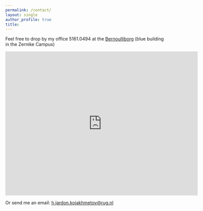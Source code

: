 ```yaml
---
permalink: /contact/
layout: single
author_profile: true
title:
---
```


Feel free to drop by my office 5161.0494 at the [Bernoulliborg](https://goo.gl/maps/EbwKCQBziHy5X6CH9) (blue building in the Zernike Campus)

<iframe src="https://www.google.com/maps/embed?pb=!1m18!1m12!1m3!1d1419.801292817471!2d6.5377472812317485!3d53.23915283601974!2m3!1f0!2f0!3f0!3m2!1i1024!2i768!4f13.1!3m3!1m2!1s0x47c9cd1a4f77456b%3A0x9841c274f3f056e5!2sBernoulliborg!5e0!3m2!1sen!2snl!4v1649332304140!5m2!1sen!2snl" width="600" height="450" style="border:0;" allowfullscreen="" loading="lazy" referrerpolicy="no-referrer-when-downgrade"></iframe>

Or send me an email: <h.jardon.kojakhmetov@rug.nl>
